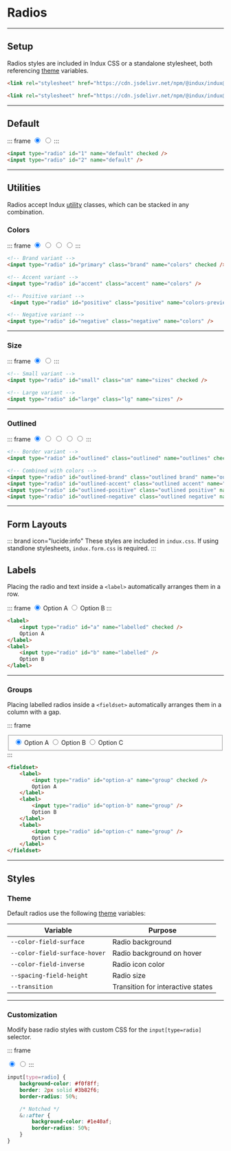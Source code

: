 # Radios

---

## Setup

Radios styles are included in Indux CSS or a standalone stylesheet, both referencing [theme](/styles/theme) variables.

<x-code-group copy>

```html "Indux CSS"
<link rel="stylesheet" href="https://cdn.jsdelivr.net/npm/@indux/indux@latest/dist/indux.min.css" />
```

```html "Standalone"
<link rel="stylesheet" href="https://cdn.jsdelivr.net/npm/@indux/indux@latest/dist/indux.radio.css" />
```

</x-code-group>

---

## Default

::: frame
<input type="radio" id="1" name="default-preview" checked />
<input type="radio" id="2" name="default-preview" />
:::

```html copy
<input type="radio" id="1" name="default" checked />
<input type="radio" id="2" name="default" />
```

---

## Utilities

Radios accept Indux [utility](/styles/utilities) classes, which can be stacked in any combination.

### Colors

::: frame
<input type="radio" id="primary" class="brand" name="colors-preview" checked />
<input type="radio" id="accent" class="accent" name="colors-preview" />
<input type="radio" id="positive" class="positive" name="colors-preview" />
<input type="radio" id="negative" class="negative" name="colors-preview" />
:::

```html copy
<!-- Brand variant -->
<input type="radio" id="primary" class="brand" name="colors" checked />

<!-- Accent variant -->
<input type="radio" id="accent" class="accent" name="colors" />

<!-- Positive variant -->
 <input type="radio" id="positive" class="positive" name="colors-preview" />

<!-- Negative variant -->
<input type="radio" id="negative" class="negative" name="colors" />
```

---

### Size

::: frame
<input type="radio" id="small" class="sm" name="sizes-preview" checked />
<input type="radio" id="large" class="lg" name="sizes-preview" />
:::

```html copy
<!-- Small variant -->
<input type="radio" id="small" class="sm" name="sizes" checked />

<!-- Large variant -->
<input type="radio" id="large" class="lg" name="sizes" />
```

---

### Outlined

::: frame
<input type="radio" id="outlined" class="outlined" name="outlines-preview" checked />
<input type="radio" id="outlined-brand" class="outlined brand" name="outlines-preview" />
<input type="radio" id="outlined-accent" class="outlined accent" name="outlines-preview" />
<input type="radio" id="outlined-positive" class="outlined positive" name="outlines-preview" />
<input type="radio" id="outlined-negative" class="outlined negative" name="outlines-preview" />
:::

```html copy
<!-- Border variant -->
<input type="radio" id="outlined" class="outlined" name="outlines" checked />

<!-- Combined with colors -->
<input type="radio" id="outlined-brand" class="outlined brand" name="outlines" />
<input type="radio" id="outlined-accent" class="outlined accent" name="outlines" />
<input type="radio" id="outlined-positive" class="outlined positive" name="outlines" />
<input type="radio" id="outlined-negative" class="outlined negative" name="outlines" />
```

---

## Form Layouts

::: brand icon="lucide:info"
These styles are included in `indux.css`. If using standlone stylesheets, `indux.form.css` is required.
:::

## Labels

Placing the radio and text inside a `<label>` automatically arranges them in a row.

::: frame
<label>
    <input type="radio" id="a" name="labelled-preview" checked />
    Option A
</label>
<label>
    <input type="radio" id="b" name="labelled-preview" />
    Option B
</label>
:::

```html copy
<label>
    <input type="radio" id="a" name="labelled" checked />
    Option A
</label>
<label>
    <input type="radio" id="b" name="labelled" />
    Option B
</label>
```

---

### Groups

Placing labelled radios inside a `<fieldset>` automatically arranges them in a column with a gap.

::: frame
<fieldset>
    <label>
        <input type="radio" id="option-a" name="group-preview" checked />
        Option A
    </label>
    <label>
        <input type="radio" id="option-b" name="group-preview" />
        Option B
    </label>
    <label>
        <input type="radio" id="option-c" name="group-preview" />
        Option C
    </label>
</fieldset>
:::

```html copy
<fieldset>
    <label>
        <input type="radio" id="option-a" name="group" checked />
        Option A
    </label>
    <label>
        <input type="radio" id="option-b" name="group" />
        Option B
    </label>
    <label>
        <input type="radio" id="option-c" name="group" />
        Option C
    </label>
</fieldset>
```

---

## Styles

### Theme

Default radios use the following [theme](/styles/theme) variables:

| Variable | Purpose |
|----------|---------|
| `--color-field-surface` | Radio background |
| `--color-field-surface-hover` | Radio background on hover |
| `--color-field-inverse` | Radio icon color |
| `--spacing-field-height` | Radio size |
| `--transition` | Transition for interactive states |

---

### Customization

Modify base radio styles with custom CSS for the `input[type=radio]` selector.

::: frame
<style>
input[type=radio].custom {
    background-color: #f0f8ff;
    border: 2px solid #3b82f6;
    border-radius: 50%;

    & .custom::after {
        background-color: #1e40af;
        border-radius: 50%;
    }
}
    
</style>

<input type="radio" id="custom-1" class="custom" name="custom-preview" checked />
<input type="radio" id="custom-2" class="custom" name="custom-preview" />
:::

```css copy
input[type=radio] {
    background-color: #f0f8ff;
    border: 2px solid #3b82f6;
    border-radius: 50%;

    /* Notched */ 
    &::after {
        background-color: #1e40af;
        border-radius: 50%;
    }
}
```